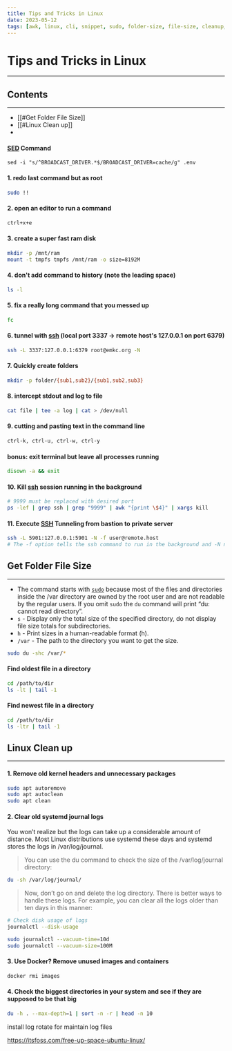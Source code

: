 ```yaml
---
title: Tips and Tricks in Linux
date: 2023-05-12
tags: [awk, linux, cli, snippet, sudo, folder-size, file-size, cleanup, sed, mkdir]
---
```


# Tips and Tricks in Linux
---


## Contents
---
- [[#Get Folder File Size]]
- [[#Linux Clean up]]
- 


#### [SED](sed) Command
```
sed -i "s/^BROADCAST_DRIVER.*$/BROADCAST_DRIVER=cache/g" .env  
```


#### 1. redo last command but as root
```bash
sudo !!
```

#### 2. open an editor to run a command
```bash
ctrl+x+e
```

#### 3. create a super fast ram disk
```bash
mkdir -p /mnt/ram
mount -t tmpfs tmpfs /mnt/ram -o size=8192M
```

#### 4. don't add command to history (note the leading space)
 ```bash
 ls -l
```

#### 5. fix a really long command that you messed up
```bash
fc
```

#### 6. tunnel with [ssh](ssh) (local port 3337 -> remote host's 127.0.0.1 on port 6379)
```bash
ssh -L 3337:127.0.0.1:6379 root@emkc.org -N
```

#### 7. Quickly create folders
```bash
mkdir -p folder/{sub1,sub2}/{sub1,sub2,sub3}
```

#### 8. intercept stdout and log to file
```bash
cat file | tee -a log | cat > /dev/null
```

#### 9. cutting and pasting text in the command line
```bash
ctrl-k, ctrl-u, ctrl-w, ctrl-y
```

####  bonus: exit terminal but leave all processes running
```bash
disown -a && exit
```

#### 10. Kill [ssh](ssh) session running in the background

```bash
# 9999 must be replaced with desired port
ps -lef | grep ssh | grep "9999" | awk "{print \$4}" | xargs kill
```

#### 11. Execute [SSH](ssh) Tunneling from bastion to private server
```bash
ssh -L 5901:127.0.0.1:5901 -N -f user@remote.host
# The -f option tells the ssh command to run in the background and -N not to execute a remote command. We are using localhost because the VNC and the SSH server are running on the same host.

```


## Get Folder File Size
---

- The command starts with [`sudo`](sudo) because most of the files and directories inside the /var directory are owned by the root user and are not readable by the regular users. If you omit `sudo` the `du` command will print “du: cannot read directory”.
- `s` - Display only the total size of the specified directory, do not display file size totals for subdirectories.
- `h` - Print sizes in a human-readable format (h).
- `/var` - The path to the directory you want to get the size.

```bash
sudo du -shc /var/*
```


#### Find oldest file in a directory

```bash
cd /path/to/dir
ls -lt | tail -1
```

#### Find newest file in a directory

```bash
cd /path/to/dir
ls -ltr | tail -1
```



## Linux Clean up
---


#### 1. Remove old kernel headers and unnecessary packages

```bash
sudo apt autoremove
sudo apt autoclean
sudo apt clean
```

#### 2. Clear old systemd journal logs

You won’t realize but the logs can take up a considerable amount of distance. Most Linux distributions use systemd these days and systemd stores the logs in /var/log/journal.

> You can use the du command to check the size of the /var/log/journal directory:

```bash
du -sh /var/log/journal/
```

> Now, don’t go on and delete the log directory. There is better ways to handle these logs. For example, you can clear all the logs older than ten days in this manner:

```bash
# Check disk usage of logs
journalctl --disk-usage
```


```bash
sudo journalctl --vacuum-time=10d
sudo journalctl --vacuum-size=100M
```

#### 3. Use Docker? Remove unused images and containers

```bash
docker rmi images
```

#### 4. Check the biggest directories in your system and see if they are supposed to be that big

```bash
du -h . --max-depth=1 | sort -n -r | head -n 10
```

install log rotate for maintain log files

<https://itsfoss.com/free-up-space-ubuntu-linux/>